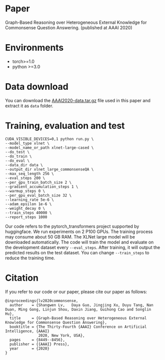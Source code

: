 # Paper
Graph-Based Reasoning over Heterogeneous External Knowledge for Commonsense Question Answering. (published at AAAI 2020)
# Environments
- torch>=1.0
- python >=3.0

# Data download
You can download the [AAAI2020-data.tar.gz](https://1drv.ms/u/s!AlDIAan0xkG1mSW62rHpQzUAEQpA?e=nImOgo) file used in this paper and extract it as `data` folder.

# Training, evaluation and test
```
CUDA_VISIBLE_DEVICES=0,1 python run.py \
--model_type xlnet \
--model_name_or_path xlnet-large-cased \
--do_test \
--do_train \
--do_eval \
--data_dir data \
--output_dir xlnet_large_commonsenseQA \
--max_seq_length 256 \
--eval_steps 200 \
--per_gpu_train_batch_size 2 \
--gradient_accumulation_steps 1 \
--warmup_steps 0 \
--per_gpu_eval_batch_size 32 \
--learning_rate 5e-6 \
--adam_epsilon 1e-6 \
--weight_decay 0 \
--train_steps 40000 \
--report_steps 1000
```
Our code refers to the pytorch_transformers project supported by huggingface. We run experiments on 2 P100 GPUs. The training process may consume about 50 GB RAM. The XLNet large model will be downloaded automatically. The code will train the model and evaluate on the development dataset every `--eval_steps`. After training, it will output the predicted results on the test dataset. You can change `--train_steps` to reduce the training time.


# Citation
If you refer to our code or our paper, please cite our paper as follows:
```
@inproceedings{lv2020commonsense,
  author    = {Shangwen Lv,   Daya Guo, Jingjing Xu, Duyu Tang, Nan Duan, Ming Gong, Linjun Shou, Daxin Jiang, Guihong Cao and Songlin Hu},
  title     = {Graph-Based Reasoning over Heterogeneous External Knowledge for Commonsense Question Answering},
  booktitle = {The Thirty-Fourth {AAAI} Conference on Artificial Intelligence, {AAAI}
               2020, New York, USA},
  pages     = {8449--8456},
  publisher = {{AAAI} Press},
  year      = {2020}
}
```
